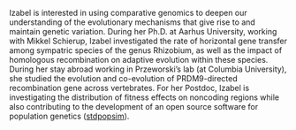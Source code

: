 Izabel is interested in using comparative genomics to deepen our understanding of the evolutionary mechanisms that give rise to and maintain genetic variation. During her Ph.D. at Aarhus University, working with Mikkel Schierup, Izabel investigated the rate of horizontal gene transfer among sympatric species of the genus Rhizobium, as well as the impact of homologous recombination on adaptive evolution within these species. During her stay abroad working in Przeworski’s lab (at Columbia University), she studied the evolution and co-evolution of PRDM9-directed recombination gene across vertebrates. For her Postdoc, Izabel is investigating the distribution of fitness effects on noncoding regions while also contributing to the development of an open source software for population genetics ([stdpopsim](https://stdpopsim.readthedocs.io/)).
